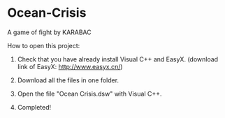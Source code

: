 # Ocean-Crisis
A game of fight by KARABAC

How to open this project:

1. Check that you have already install Visual C++ and EasyX. (download link of EasyX: http://www.easyx.cn/)

2. Download all the files in one folder.

3. Open the file "Ocean Crisis.dsw" with Visual C++.

4. Completed!
